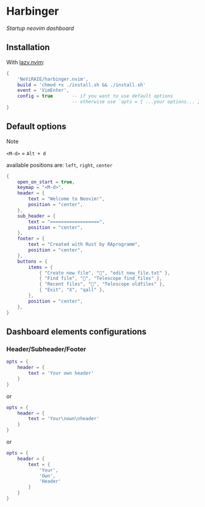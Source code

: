 # Harbinger
*Startup neovim dashboard*

## Installation

With [lazy.nvim](https://github.com/folke/lazy.nvim):
```lua
{
    'NeViRAIE/harbinger.nvim',
    build = 'chmod +x ./install.sh && ./install.sh'
    event = 'VimEnter',
    config = true       -- if you want to use default options
                        -- otherwise use `opts = { ...your options... }` 
}
```

## Default options

> [!NOTE]
>
> `<M-d>` = `Alt + d`
> 
> available positions are: `left`, `right`, `center`

```lua
{
    open_on_start = true,
    keymap = "<M-d>",
    header = {
        text = "Welcome to Neovim!",
        position = "center",
    },
    sub_header = {
        text = "==================",
        position = "center",
    },
    footer = {
        text = "Created with Rust by RAprogramm",
        position = "center",
    },
    buttons = {
        items = {
            { "Create new file", "", "edit new_file.txt" },
            { "Find file", "", "Telescope find_files" },
            { "Recent files", "", "Telescope oldfiles" },
            { "Exit", "X", "qall" },
        },
        position = "center",
    },
}
```

## Dashboard elements configurations

### Header/Subheader/Footer

```lua
opts = {
    header = {
        text = 'Your own header'
    }
}
```
or
```lua
opts = {
    header = {
        text = 'Your\nown\nheader'
    }
}
```
or
```lua
opts = {
    header = {
        text = {
            'Your',
            'Own',
            'Header'
        }
    }
}
```
